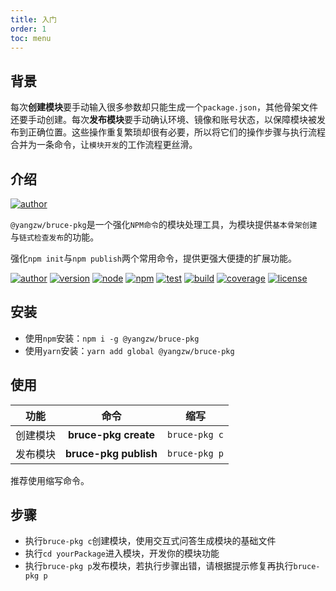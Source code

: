 ```yaml
---
title: 入门
order: 1
toc: menu
---
```


## 背景

每次**创建模块**要手动输入很多参数却只能生成一个`package.json`，其他骨架文件还要手动创建。每次**发布模块**要手动确认环境、镜像和账号状态，以保障模块被发布到正确位置。这些操作重复繁琐却很有必要，所以将它们的操作步骤与执行流程合并为一条命令，让`模块开发`的工作流程更丝滑。

## 介绍

[![author](https://img.shields.io/badge/@yangzw/bruce--pkg-强化NPM命令的模块处理工具-66f.svg)](https://github.com/JowayYoung/bruce)

`@yangzw/bruce-pkg`是一个强化`NPM命令`的模块处理工具，为模块提供`基本骨架创建`与`链式检查发布`的功能。

强化`npm init`与`npm publish`两个常用命令，提供更强大便捷的扩展功能。

[![author](https://img.shields.io/badge/author-JowayYoung-f66.svg)](https://github.com/JowayYoung/bruce)<span class="gap"></span>
[![version](https://img.shields.io/badge/version-1.0.7-f66.svg)](https://github.com/JowayYoung/bruce)<span class="gap"></span>
[![node](https://img.shields.io/badge/node-%3E%3D16.0.0-3c9.svg)](https://github.com/JowayYoung/bruce)<span class="gap"></span>
[![npm](https://img.shields.io/badge/npm-%3E%3D7.10.0-3c9.svg)](https://github.com/JowayYoung/bruce)<span class="gap"></span>
[![test](https://img.shields.io/badge/test-passing-f90.svg)](https://github.com/JowayYoung/bruce)<span class="gap"></span>
[![build](https://img.shields.io/badge/build-passing-f90.svg)](https://github.com/JowayYoung/bruce)<span class="gap"></span>
[![coverage](https://img.shields.io/badge/coverage-80%25-09f.svg)](https://github.com/JowayYoung/bruce)<span class="gap"></span>
[![license](https://img.shields.io/badge/license-MIT-09f.svg)](https://github.com/JowayYoung/bruce)

## 安装

- 使用`npm`安装：`npm i -g @yangzw/bruce-pkg`
- 使用`yarn`安装：`yarn add global @yangzw/bruce-pkg`

## 使用

功能|命令|缩写
:-:|:-:|:-:
创建模块|**bruce-pkg create**|`bruce-pkg c`
发布模块|**bruce-pkg publish**|`bruce-pkg p`

推荐使用缩写命令。

## 步骤

- 执行`bruce-pkg c`创建模块，使用交互式问答生成模块的基础文件
- 执行`cd yourPackage`进入模块，开发你的模块功能
- 执行`bruce-pkg p`发布模块，若执行步骤出错，请根据提示修复再执行`bruce-pkg p`